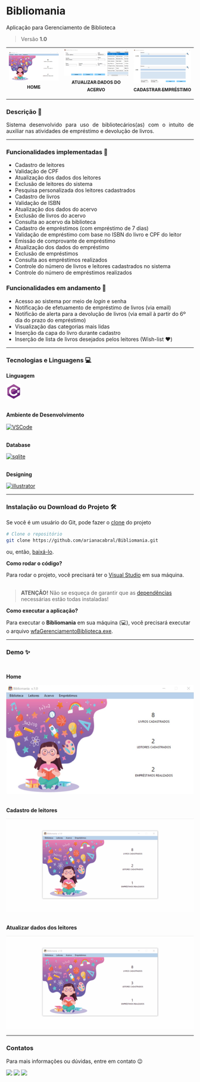 # Bibliomania
Aplicação para Gerenciamento de Biblioteca
> Versão **1.0** 

| [<img src="src/HOME.png" width="360px;"/><br /><sub>HOME</sub>](src/HOME.png)<br /> |  [<img src="src/Atualizar_DADOS_ACERVO.png" width="420px;"/><br /><sub>ATUALIZAR DADOS DO ACERVO</sub>](src/Atualizar_DADOS_ACERVO.png)<br /> | [<img src="src/Cadastrar_EMPRESTIMO.png" width="330px;"/><br /><sub>CADASTRAR EMPRÉSTIMO</sub>](src/Cadastrar_EMPRESTIMO.png)<br /> |
| :---: | :---: | :---: |

---
### Descrição 📄

<div align="justify"> 
  
Sistema desenvolvido para uso de bibliotecários(as) com o intuito de auxiliar nas atividades de empréstimo e devolução de livros.

</div>

---
### Funcionalidades implementadas 📖

+ Cadastro de leitores
+ Validação de CPF
+ Atualização dos dados dos leitores
+ Exclusão de leitores do sistema 
+ Pesquisa personalizada dos leitores cadastrados 
+ Cadastro de livros
+ Validação de ISBN
+ Atualização dos dados do acervo
+ Exclusão de livros do acervo 
+ Consulta ao acervo da biblioteca 
+ Cadastro de empréstimos (com empréstimo de 7 dias)
+ Validação de empréstimo com base no ISBN do livro e CPF do leitor
+ Emissão de comprovante de empréstimo
+ Atualização dos dados do empréstimo
+ Exclusão de empréstimos 
+ Consulta aos empréstimos realizados
+ Controle do número de livros e leitores cadastrados no sistema
+ Controle do número de empréstimos realizados

### Funcionalidades em andamento :construction:

+ Acesso ao sistema por meio de *login* e senha
+ Notificação de efetuamento de empréstimo de livros (via email)
+ Notificão de alerta para a devolução de livros (via email à partir do 6º dia do prazo do empréstimo)
+ Visualização das categorias mais lidas 
+ Inserção da capa do livro durante cadastro
+ Inserção de lista de livros desejados pelos leitores (Wish-list ❤️)

---

### Tecnologias e Linguagens 💻

**Linguagem** 
<div style="display: inline_block">
  <a href="https://dotnet.microsoft.com/en-us/learn/csharp" target="_blank"> <img src="https://raw.githubusercontent.com/devicons/devicon/master/icons/csharp/csharp-original.svg" alt="csharp" width="40" height="40"/></a>
</div>


</br>

**Ambiente de Desenvolvimento** 
<div style="display: inline_block">
  <a href="https://visualstudio.microsoft.com/pt-br/" target="_blank"> <img align="center" alt="VSCode" height="50" width="50" src="https://img.icons8.com/color/48/000000/visual-studio-2019.png"></a>
  
</div>

</br>

**Database**
<div style="display: inline_block">
  <a href="https://www.sqlite.org/" target="_blank"> <img src="https://www.vectorlogo.zone/logos/sqlite/sqlite-icon.svg" alt="sqlite" width="40" height="40"/> </a>
</div>

</br>

**Designing**

<a href="https://www.adobe.com/in/products/illustrator.html" target="_blank"> <img src="https://www.vectorlogo.zone/logos/adobe_illustrator/adobe_illustrator-icon.svg" alt="illustrator" width="40" height="40"/> </a>

---



### Instalação ou Download do Projeto 🛠

Se você é um usuário do Git, pode fazer o <a href="https://github.com/arianacabral/Bibliomania.git">clone</a> do projeto

```bash
# Clone o repositório
git clone https://github.com/arianacabral/Bibliomania.git
```
ou, então, <a href = "https://github.com/arianacabral/Bibliomania/archive/refs/tags/v.1.0.zip">baixá-lo</a>. 

**Como rodar o código?**

<div align = "justify">
  Para rodar o projeto, você precisará ter o <a href="https://visualstudio.microsoft.com/pt-br/downloads/">Visual Studio</a> em sua máquina.
</div>

<br/>

> **ATENÇÃO!** Não se esqueça de garantir que as <a href="https://github.com/arianacabral/Bibliomania/tree/main/wfaGerenciamentoBiblioteca/packages">dependências</a> necessárias estão todas instaladas!

**Como executar a aplicação?**

<div>
Para executar o <strong>Bibliomania</strong> em sua máquina (💻), você precisará executar o arquivo <a href="https://github.com/arianacabral/Bibliomania/blob/main/wfaGerenciamentoBiblioteca/obj/Debug/wfaGerenciamentoBiblioteca.exe"> wfaGerenciamentoBiblioteca.exe</a>.
</div>

---

### Demo ✨

</br>

**Home**

<div align = "center" style="display: inline_block">
  <img ali = "Home" title = "Home" src = "src/HOME.png"/>
</div>

</br>

**Cadastro de leitores**

<div align = "center" style="display: inline_block">
  <img ali = "Cadastro_leitor" title = "Cadastro_leitor" src = "src/Demo_Cadastro_leitores.gif"/>
</div>

</br>

**Atualizar dados dos leitores**

<div align = "center" style="display: inline_block">
  <img ali = "Atualizar_leitor" title = "Atualizar_leitor" src = "src/Demo_Atualizar_leitores.gif"/>
</div>

---

### Contatos

Para mais informações ou dúvidas, entre em contato 😉

<div> 
  <a href="https://github.com/arianacabral" target="_blank"><img src="https://img.shields.io/badge/GitHub-100000?style=for-the-badge&logo=github&logoColor=skyblue" target="_blank"></a>
  <a href = "mailto:arianacabral57@ufu.br"><img src="https://img.shields.io/badge/-UFU-%23337?style=for-the-badge&logo=gmail&logoColor=white" target="_blank"></a>
  <a href="https://discord.gg/RTXE2NMVSA" target="_blank"><img src="https://img.shields.io/badge/Discord-7289DA?style=for-the-badge&logo=discord&logoColor=white" target="_blank"></a> 
</div>

</br>
